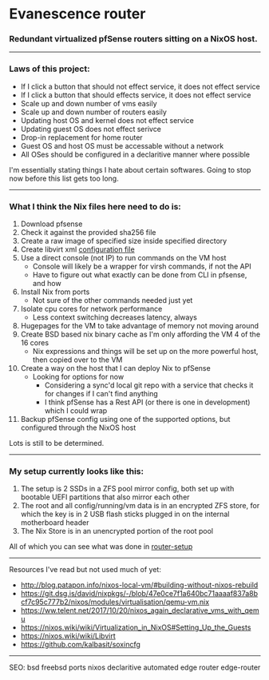 # Evanescence router
### Redundant virtualized pfSense routers sitting on a NixOS host. 

---

### Laws of this project:
* If I click a button that should not effect service, it does not effect service
* If I click a button that should effects service, it does not effect service
* Scale up and down number of vms easily
* Scale up and down number of routers easily
* Updating host OS and kernel does not effect service
* Updating guest OS does not effect serivce
* Drop-in replacement for home router
* Guest OS and host OS must be accessable without a network
* All OSes should be configured in a declaritive manner where possible

I'm essentially stating things I hate about certain softwares. Going to stop now before this list gets too long.

---
    
### What I think the Nix files here need to do is:
1. Download pfsense
2. Check it against the provided sha256 file
3. Create a raw image of specified size inside specified directory
4. Create libvirt xml [configuration file](https://github.com/brodyck/nix-khoda-hafez/blob/2eff391b877adc2cd1a2e9803b8884c910067a2f/cfg/virtualisation/vms/pfsense.xml)
5. Use a direct console (not IP) to run commands on the VM host
    - Console will likely be a wrapper for virsh commands, if not the API
    - Have to figure out what exactly can be done from CLI in pfsense, and how    
6. Install Nix from ports
    - Not sure of the other commands needed just yet
7. Isolate cpu cores for network performance
    - Less context switching decreases latency, always
8. Hugepages for the VM to take advantage of memory not moving around
9. Create BSD based nix binary cache as I'm only affording the VM 4 of the 16 cores
    - Nix expressions and things will be set up on the more powerful host, then copied over to the VM
10. Create a way on the host that I can deploy Nix to pfSense
    - Looking for options for now
      - Considering a sync'd local git repo with a service that checks it for changes if I can't find anything
      - I think pfSense has a Rest API (or there is one in development) which I could wrap
11. Backup pfSense config using one of the supported options, but configured through the NixOS host  

   Lots is still to be determined.
  
---
### My setup currently looks like this:
1. The setup is 2 SSDs in a ZFS pool mirror config, both set up with bootable UEFI partitions that also mirror each other
2. The root and all config/running/vm data is in an encrypted ZFS store, for which the key is in 2 USB flash sticks plugged in on the internal motherboard header
3. The Nix Store is in an unencrypted portion of the root pool  

All of which you can see what was done in [router-setup](../master/router-setup)

---

Resources I've read but not used much of yet:
- http://blog.patapon.info/nixos-local-vm/#building-without-nixos-rebuild
- https://git.dsg.is/david/nixpkgs/-/blob/47e0ce7f1a640bc71aaaaf837a8bcf7c95c777b2/nixos/modules/virtualisation/qemu-vm.nix
- https://ww.telent.net/2017/10/20/nixos_again_declarative_vms_with_qemu
- https://nixos.wiki/wiki/Virtualization_in_NixOS#Setting_Up_the_Guests
- https://nixos.wiki/wiki/Libvirt
- https://github.com/kalbasit/soxincfg
---
SEO:
bsd freebsd ports nixos declaritive automated edge router edge-router
